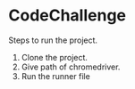 # CodeChallenge
Steps to run the project.
1. Clone the project.
2. Give path of chromedriver.
3. Run the runner file
